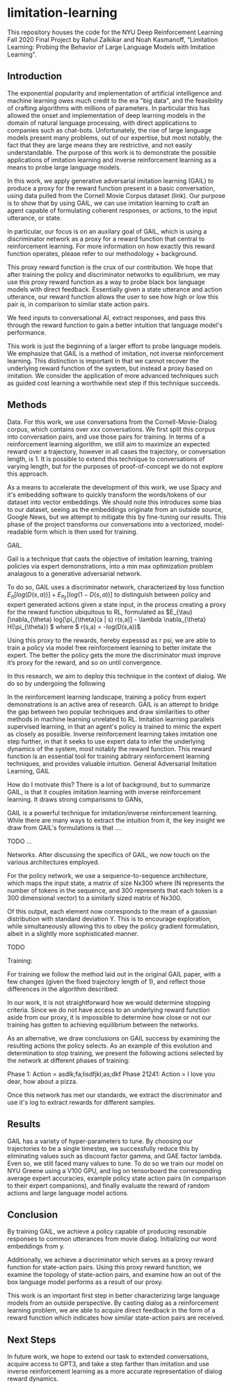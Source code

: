 # limitation-learning

This repository houses the code for the NYU Deep Reinforcement Learning Fall 2020 Final Project by Rahul Zalkikar and Noah Kasmanoff, "Limitation Learning: Probing the Behavior of Large Language Models with Imitation Learning". 



## Introduction

The exponential popularity and implementation of artificial intelligence and machine learning owes much credit to the era "big data", and the feasibility of crafting algorithms with millions of parameters. In particular this has allowed the onset and implementation of deep learning models in the domain of natural language processing, with direct applications to companies such as chat-bots. Unfortunately, the rise of large language models present many problems, out of our expertise, but most notably, the fact that they are large means they are restrictive, and not easily understandable. The purpose of this work is to demonstrate the possible applications of imitation learning and inverse reinforcement learning as a means to probe large language models. 


In this work, we apply generative adversarial imitation learning (GAIL) to produce a proxy for the reward function present in a basic conversation, using data pulled from the Cornell Movie Corpus dataset (link). Our purpose is to show that by using GAIL, we can use imitation learning to craft an agent capable of formulating coherent responses, or actions, to the input utterance, or state. 

In particular, our focus is on an auxilary goal of GAIL, which is using a discriminator network as a proxy for a reward function that central to reinforcement learning. For more information on how exactly this reward function operates, please refer to our methodology + background. 

This proxy reward function is the crux of our contribution. We hope that after training the policy and discriminator networks to equilibrium, we may use this proxy reward function as a way to probe black box language models with direct feedback. Essentially given a state utterance and action utterance, our reward function allows the user to see how high or low this pair is, in comparison to similar state action pairs.


We feed inputs to conversational AI, extract responses, and pass this through the reward function to gain a better intuition that language model's performance. 


This work is just the beginning of a larger effort to probe language models. We emphasize that GAIL is a method of imitation, not inverse reinforcement learning. This distinction is important in that we cannot recover the underlying reward function of the system, but instead a proxy based on imitation. We consider the application of more advanced techniques such as guided cost learning a worthwhile next step if this technique succeeds.

## Methods

Data. For this work, we use conversations from the Cornell-Movie-Dialog corpus, which contains over xxx conversations. We first split this corpus into conversation pairs, and use those pairs for training. In terms of a reinforcement learning algorithm, we still aim to maximize an expected reward over a trajectory, however in all cases the trajectory, or conversation length, is 1. It is possible to extend this technique to conversations of varying length, but for the purposes of proof-of-concept we do not explore this approach. 

As a means to accelerate the development of this work, we use Spacy and it's embedding software to quickly transform the words/tokens of our dataset into vector embeddings. We should note this introduces some bias to our dataset, seeing as the embeddings originate from an outside source, Google News, but we attempt to mitigate this by fine-tuning our results. This phase of the project transforms our conversations into a vectorized, model-readable form which is then used for training. 


GAIL.

Gail is a technique that casts the objective of imitation learning, training policies via expert demonstrations, into a min max optimization problem analagous to a generative adversarial network.

To do so, GAIL uses a discriminator network, characterized by loss function $E_{\pi}[log(D(s,a))] + E_{\pi_E}[log(1-D(s,a))]$ to distinguish between policy and expert generated actions given a state input, in the process creating a proxy for the reward function ubiquitous to RL, formulated as $E_{\tau}[\nabla_{\theta} log(\pi_{\theta}(a | s) r(s,a)] - \lambda \nabla_{\theta} H(\pi_{\theta}) $ where $ r(s,a) = -log(D(s,a))$ 


Using this proxy to the rewards, hereby expesssd as r psi, we are able to train a policy via model free reinforcement learning to better imitate the expert. The better the policy gets the more the discriminator must improve it’s proxy for the reward, and so on until convergence. 

In this research, we aim to deploy this technique in the context of dialog. We do so by undergoing the following 


In the reinforcement learning landscape, training a policy from expert demonstrations is an active area of research. GAIL is an attempt to bridge the gap between two popular techniques and draw similarities to other methods in machine learning unrelated to RL. Imitation learning parallels supervised learning, in that an agent's policy is trained to mimic the expert as closely as possible. Inverse reinforcement learning takes imitation one step further, in that it seeks to use expert data to infer the underlying dynamics of the system, most notably the reward function. This reward function is an essential tool for training abitrary reinforcement learning techniques, and provides valuable intuition. General Adversarial Imitation Learning, GAIL 


How do I motivate this?
There is a lot of background, but to summarize GAIL, is that it couples imitation learning with inverse reinforcement learning. It draws strong comparisons to GANs,

GAIL is a powerful technique for imitation/inverse reinforcement learning. While there are many ways to extract the intuition from it, the key insight we draw from GAIL's formulations is that ....

TODO
...



Networks. 
After discussing the specifics of GAIL, we now touch on the various architectures employed. 

For the policy network, we use a sequence-to-sequence architecture, which maps the input state, a matrix of size Nx300 where (N represents the number of tokens in the sequence, and 300 represents that each token is a 300 dimensional vector) to a similarly sized matrix of Nx300. 

Of this output, each element now corresponds to the mean of a gaussian distribution with standard deviation Y. This is to encourage exploration, while simultaneously allowing this to obey the policy gradient formulation, albeit in a slightly more sophisticated manner. 

TODO


Training:

For training we follow the method laid out in the original GAIL paper, with a few changes (given the fixed trajectory length of 1), and reflect those differences in the algorithm described: 


In our work, it is not straightforward how we would determine stopping criteria. 
Since we do not have access to an underlying reward function aside from our proxy, it is impossible to determine how close or not our training has gotten to achieving equilibrium between the networks. 

As an alternative, we draw conclusions on GAIL success by examining the resulting actions the policy selects. As an example of this evolution and determination to stop training, we present the following actions selected by the network at different phases of training:

Phase 1: Action  = asdlk;fa;lisdfjkl;as;dkf
Phase 21241: Action = I love you dear, how about a pizza. 

Once this network has met our standards, we extract the discriminator and use it's log to extract rewards for different samples. 



## Results

GAIL has a variety of hyper-parameters to tune. By choosing our trajectories to be a single timestep, we successfully reduce this by eliminating values such as discount factor gamma, and GAE factor lambda. Even so, we still faced many values to tune. To do so we train our model on NYU Greene using a V100 GPU, and log on tensorboard the corresponding average expert accuracies, example policy state action pairs (in comparison to their expert companions), and finally evaluate the reward of random actions and large language model actions. 



## Conclusion

By training GAIL, we achieve a policy capable of producing resonable responses to common utterances from movie dialog. Initializing our word embeddings from y. 

Additionally, we achieve a discriminator which serves as a proxy reward function for state-action pairs. Using this proxy reward function, we examine the topology of state-action pairs, and examine how an out of the box language model performs as a result of our proxy. 

This work is an important first step in better characterizing large language models from an outside perspective. By casting dialog as a reinforcement learning problem, we are able to acquire direct feedback in the form of a reward function which indicates how similar state-action pairs are received. 


## Next Steps

In future work, we hope to extend our task to extended conversations, acquire access to GPT3, and take a step farther than imitation and use inverse reinforcement learning as a more accurate representation of dialog reward dynamics. 



